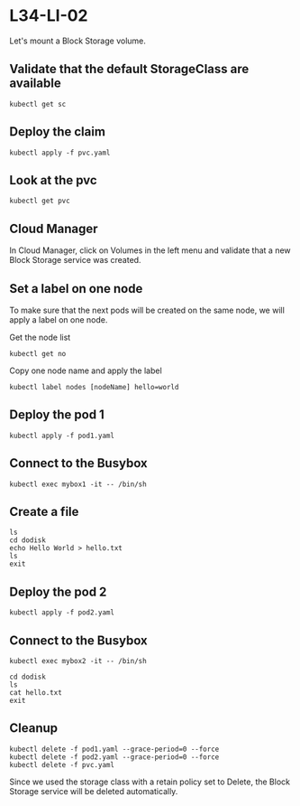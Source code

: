 # L34-LI-02

Let's mount a Block Storage volume.

## Validate that the default StorageClass are available

    kubectl get sc

## Deploy the claim

    kubectl apply -f pvc.yaml

## Look at the pvc

    kubectl get pvc

## Cloud Manager

In Cloud Manager, click on Volumes in the left menu and validate that a new Block Storage service was created.

## Set a label on one node

To make sure that the next pods will be created on the same node, we will apply a label on one node.

Get the node list

    kubectl get no

Copy one node name and apply the label

    kubectl label nodes [nodeName] hello=world

## Deploy the pod 1

    kubectl apply -f pod1.yaml

## Connect to the Busybox

    kubectl exec mybox1 -it -- /bin/sh

## Create a file

    ls
    cd dodisk
    echo Hello World > hello.txt
    ls
    exit

## Deploy the pod 2

    kubectl apply -f pod2.yaml

## Connect to the Busybox

    kubectl exec mybox2 -it -- /bin/sh

    cd dodisk
    ls
    cat hello.txt
    exit

## Cleanup

    kubectl delete -f pod1.yaml --grace-period=0 --force
    kubectl delete -f pod2.yaml --grace-period=0 --force
    kubectl delete -f pvc.yaml

Since we used the storage class with a retain policy set to Delete, the Block Storage service will be deleted automatically.
